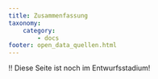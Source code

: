 ```yaml
---
title: Zusammenfassung
taxonomy:
    category:
        - docs
footer: open_data_quellen.html
---
```


!! Diese Seite ist noch im Entwurfsstadium!
